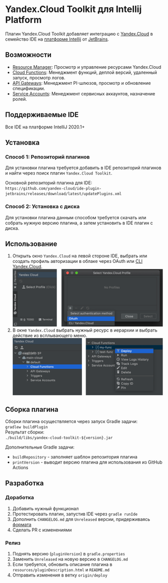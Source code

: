 # Yandex.Cloud Toolkit для Intellij Platform
Плагин Yandex.Cloud Toolkit добавляет интеграцию с [Yandex.Cloud](https://cloud.yandex.ru/) в семейство IDE на [платформе Intellij](https://www.jetbrains.com/ru-ru/opensource/idea/) от [JetBrains](https://www.jetbrains.com).

## Возможности
* [Resource Manager](https://cloud.yandex.ru/docs/resource-manager/): Просмотр и управление ресурсами Yandex.Cloud 
* [Cloud Functions](https://cloud.yandex.ru/docs/functions/): Менеджмент функций, деплой версий, удаленный запуск, просмотр логов.
* [API Gateways](https://cloud.yandex.ru/docs/api-gateway/): Менеджмент PI-шлюзов, просмотр и обновление спецификации.
* [Service Accounts](https://cloud.yandex.ru/docs/iam/concepts/users/service-accounts): Менеджмент сервисных аккаунтов, назначение ролей.

## Поддерживаемые IDE
Все IDE на платформе IntelliJ 2020.1+

## Установка

### Способ 1: Репозиторий плагинов
Для установки плагина требуется добавить в IDE репозиторий плагинов и найти через поиск плагин `Yandex.Cloud Toolkit`.

Основной репозиторий плагина для IDE:  
`https://github.com/yandex-cloud/ide-plugin-jetbrains/releases/download/latest/updatePlugins.xml`

### Способ 2: Установка с диска
Для установки плагина данным способом требуется скачать или собрать нужную версию плагина, а затем установить в IDE плагин с диска.

## Использование
1. Открыть окно `Yandex.Cloud` на левой стороне IDE, выбрать или создать профиль авторизации в облаке через OAuth или [CLI Yandex.Cloud](https://cloud.yandex.ru/docs/cli/).  
![usage1.png](resources/usage1.png)
1. В окне `Yandex.Cloud` выбрать нужный ресурс в иерархии и выбрать действие из всплывающего меню.
![usage2.png](resources/usage2.png)
   
## Сборка плагина
Сборки плагина осуществляется через запуск Gradle задачи:  
`gradlew buildPlugin`  
Результат сборки:  
`./build/libs/yandex-cloud-toolkit-${version}.jar`

Дополнительные Gradle задачи:
* `buildRepository` - заполняет шаблон репозитория плагина
* `printVersion` - выводит версию плагина для использования из GitHub Actions

## Разработка

### Доработка
1. Добавить нужный функционал
1. Протестировать плагин, запустив IDE через `gradle runIde`
1. Дополнить `CHANGELOG.md` для `Unreleased` версии, придерживаясь [формата](https://keepachangelog.com/en/1.0.0/)
1. Сделать PR с изменениями

### Релиз
1. Поднять версию (`pluginVersion`) в `gradle.properties`
1. Заменить `Unreleased` на новую версию в `CHANGELOG.md`
1. Если требуется, обновить описание плагина в `resources/pluginDescription.html` и `README.md`
1. Отправить изменения в ветку `origin/deploy`